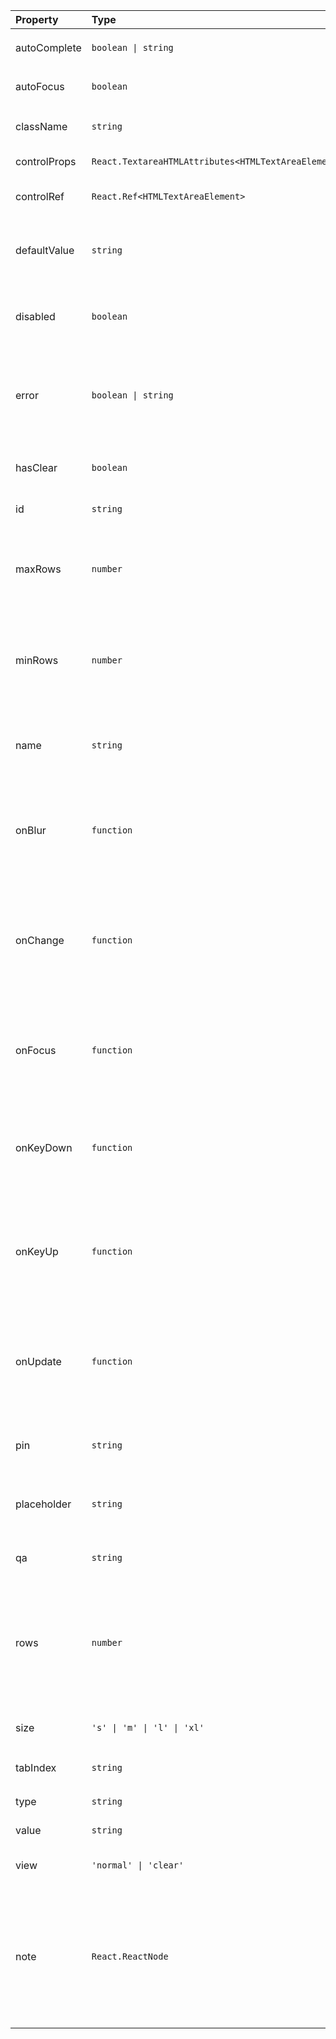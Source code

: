 | Property     | Type                                                | Default         | Description                                                                                                                         |
| :----------- | :-------------------------------------------------- | :-------------- | :---------------------------------------------------------------------------------------------------------------------------------- |
| autoComplete | `boolean \| string`                                 | `-`             | The control's `autocomplete` attribute                                                                                              |
| autoFocus    | `boolean`                                           | `-`             | The control's `autofocus` attribute                                                                                                 |
| className    | `string`                                            | `-`             | The control's wrapper class name                                                                                                    |
| controlProps | `React.TextareaHTMLAttributes<HTMLTextAreaElement>` | `-`             | The control's html attributes                                                                                                       |
| controlRef   | `React.Ref<HTMLTextAreaElement>`                    | `-`             | React ref provided to the control                                                                                                   |
| defaultValue | `string`                                            | `-`             | The control's default value. Use when the component is not controlled                                                               |
| disabled     | `boolean`                                           | `false`         | Indicates that the user cannot interact with the control                                                                            |
| error        | `boolean \| string`                                 | `-`             | Shows error state and optional message if property identified as a string                                                           |
| hasClear     | `boolean`                                           | `false`         | Shows icon for clearing control's value                                                                                             |
| id           | `string`                                            | `-`             | The control's `id` attribute                                                                                                        |
| maxRows      | `number`                                            | `-`             | The number of maximum visible text lines for the control. Ignored if `rows` is specified                                            |
| minRows      | `number`                                            | `-`             | The number of minimum visible text lines for the control. Ignored if `rows` is specified                                            |
| name         | `string`                                            | `-`             | The control's `name` attribute. Will be autogenerated if not specified                                                              |
| onBlur       | `function`                                          | `-`             | Fires when the control lost focus. Provides focus event as an callback's argument                                                   |
| onChange     | `function`                                          | `-`             | Fires when the input’s value is changed by the user. Provides change event as an callback's argument                                |
| onFocus      | `function`                                          | `-`             | Fires when the control gets focus. Provides focus event as an callback's argument                                                   |
| onKeyDown    | `function`                                          | `-`             | Fires when a key is pressed. Provides keyboard event as an callback's argument                                                      |
| onKeyUp      | `function`                                          | `-`             | Fires when a key is released. Provides keyboard event as an callback's argument                                                     |
| onUpdate     | `function`                                          | `-`             | Fires when the input’s value is changed by the user. Provides new value as an callback's argument                                   |
| pin          | `string`                                            | `'round-round'` | The control's border view. `'round-round'` by default                                                                               |
| placeholder  | `string`                                            | `-`             | Text that appears in the control when it has no value set                                                                           |
| qa           | `string`                                            | `-`             | Test id attribute (`data-qa`)                                                                                                       |
| rows         | `number`                                            | `-`             | The number of visible text lines for the control. If not specified, the hight will be automatically calculated based on the content |
| size         | `'s' \| 'm' \| 'l' \| 'xl'`                         | `'m'`           | The control's size. `'m'` by default                                                                                                |
| tabIndex     | `string`                                            | `-`             | The control's `tabindex` attribute                                                                                                  |
| type         | `string`                                            | `-`             | The control's type                                                                                                                  |
| value        | `string`                                            | `-`             | The control's value                                                                                                                 |
| view         | `'normal' \| 'clear'`                               | `'normal'`      | The control's view. `'normal'` by default                                                                                           |
| note         | `React.ReactNode`                                   | `-`             | An optional element displayed under the lower right corner of the control and sharing the place with the error container            |
